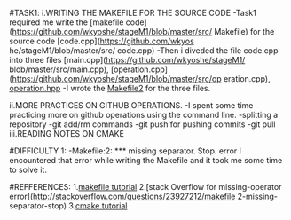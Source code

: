 #TASK1:
i.WRITING THE MAKEFILE FOR THE SOURCE CODE
 -Task1 required me write the [makefile code](https://github.com/wkyoshe/stageM1/blob/master/src/
  Makefile) for the source code [code.cpp](https://github.com/wkyos   he/stageM1/blob/master/src/    code.cpp)
 -Then i diveded the file code.cpp into three files [main.cpp](https://github.com/wkyoshe/stageM1/    blob/master/src/main.cpp), [operation.cpp](https://github.com/wkyoshe/stageM1/blob/master/src/op   eration.cpp), [operation.hpp](https://github.com/wkyoshe/stageM1/blob/master/src/operation.hpp)
 -I wrote the  [Makefile2](https://github.com/wkyoshe/stageM1/blob/master/src/Makefile2) for the 
   three files.

ii.MORE PRACTICES ON GITHUB OPERATIONS.
 -I spent some time practicing more on github operations using the command line.
    -splitting a repository
    -git add/rm commands
    -git push for pushing commits
    -git pull
iii.READING NOTES ON CMAKE

#DIFFICULTY 1:
-Makefile:2: *** missing separator. Stop. error
 I encountered that error while writing the Makefile and it took me some time to solve it.

#REFFERENCES:
 1.[makefile tutorial](http://gl.developpez.com/tutoriel/outil/makefile/)
 2.[stack Overflow for missing-operator error](http://stackoverflow.com/questions/23927212/makefile   2-missing-separator-stop)
 3.[cmake tutorial](http://www.cmake.org/cmake-tutorial/)
